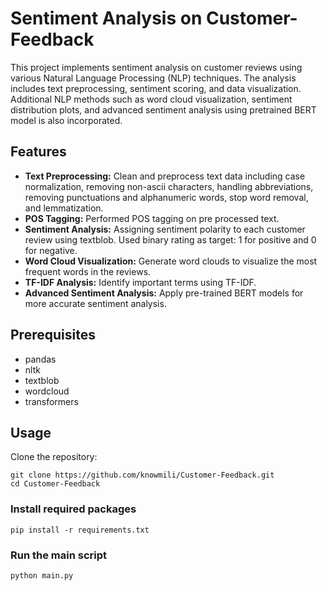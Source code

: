 # Sentiment Analysis on Customer-Feedback
This project implements sentiment analysis on customer reviews using various Natural Language Processing (NLP) techniques. The analysis includes text preprocessing, sentiment scoring, and data visualization. Additional NLP methods such as word cloud visualization, sentiment distribution plots, and advanced sentiment analysis using pretrained BERT model is also incorporated.

## Features
- **Text Preprocessing:** Clean and preprocess text data including case normalization, removing non-ascii characters, handling abbreviations, removing punctuations and alphanumeric words, stop word removal, and lemmatization.
- **POS Tagging:** Performed POS tagging on pre processed text.
- **Sentiment Analysis:** Assigning sentiment polarity to each customer review using textblob. Used binary rating as target: 1 for positive and 0 for negative.
- **Word Cloud Visualization:** Generate word clouds to visualize the most frequent words in the reviews.
- **TF-IDF Analysis:** Identify important terms using TF-IDF.
- **Advanced Sentiment Analysis:** Apply pre-trained BERT models for more accurate sentiment analysis.

## Prerequisites

- pandas
- nltk
- textblob
- wordcloud
- transformers

## Usage 
Clone the repository:
```
git clone https://github.com/knowmili/Customer-Feedback.git
cd Customer-Feedback
```

### Install required packages
```
pip install -r requirements.txt
```

### Run the main script
```
python main.py
```




